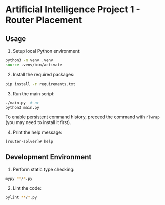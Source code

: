 # Artificial Intelligence Project 1 - Router Placement

## Usage

1. Setup local Python environment:

```bash
python3 -m venv .venv
source .venv/bin/activate
```

2. Install the required packages:

```bash
pip install -r requirements.txt
```

3. Run the main script:

```bash
./main.py  # or
python3 main.py
```

To enable persistent command history, preceed the command with `rlwrap` (you may need to install it first).

4. Print the help message:

```
[router-solver]# help
```

## Development Environment

1. Perform static type checking:

```bash
mypy **/*.py
```

2. Lint the code:

```bash
pylint **/*.py
```
